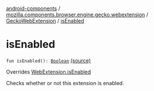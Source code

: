 [android-components](../../index.md) / [mozilla.components.browser.engine.gecko.webextension](../index.md) / [GeckoWebExtension](index.md) / [isEnabled](./is-enabled.md)

# isEnabled

`fun isEnabled(): `[`Boolean`](https://kotlinlang.org/api/latest/jvm/stdlib/kotlin/-boolean/index.html) [(source)](https://github.com/mozilla-mobile/android-components/blob/master/components/browser/engine-gecko-beta/src/main/java/mozilla/components/browser/engine/gecko/webextension/GeckoWebExtension.kt#L354)

Overrides [WebExtension.isEnabled](../../mozilla.components.concept.engine.webextension/-web-extension/is-enabled.md)

Checks whether or not this extension is enabled.

